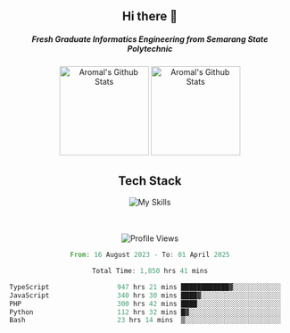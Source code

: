 <div align="center">
  <h2>Hi there 👋</h2>

  <h5>Fresh Graduate Informatics Engineering from Semarang State Polytechnic</h5>

  <img
    height="160"
    alt="Aromal's Github Stats"
    src="https://github-readme-stats.vercel.app/api?username=dafariski77&show_icons=true&theme=tokyonight&count_private=true"
  />
  <img
    alt="Aromal's Github Stats"
    height="160"
    src="https://github-readme-stats.vercel.app/api/top-langs/?username=dafariski77&layout=compact&theme=tokyonight"
  />

  <h2>Tech Stack</h2>
  
![My Skills](https://simpleskill.icons.workers.dev/svg?i=typescript,next.js,react,tailwindcss,shadcnui,reactquery,prisma,socketdotio,zod)

  <br /><br />
  <img src="https://komarev.com/ghpvc/?username=dafariski77&abbreviated=true" alt="Profile Views">
    
  <!--START_SECTION:waka-->

```rust
From: 16 August 2023 - To: 01 April 2025

Total Time: 1,850 hrs 41 mins

TypeScript                 947 hrs 21 mins ████████████▓░░░░░░░░░░░░   50.75 %
JavaScript                 340 hrs 30 mins ████▓░░░░░░░░░░░░░░░░░░░░   18.24 %
PHP                        300 hrs 42 mins ████░░░░░░░░░░░░░░░░░░░░░   16.11 %
Python                     112 hrs 32 mins █▓░░░░░░░░░░░░░░░░░░░░░░░   06.03 %
Bash                       23 hrs 14 mins  ▒░░░░░░░░░░░░░░░░░░░░░░░░   01.25 %
```

<!--END_SECTION:waka-->
</div>

